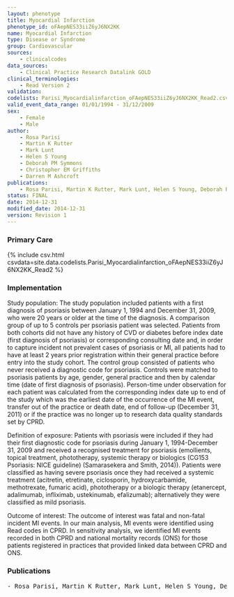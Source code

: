 ```yaml
---
layout: phenotype
title: Myocardial Infarction
phenotype_id: oFAepNES33iiZ6yJ6NX2KK
name: Myocardial Infarction
type: Disease or Syndrome
group: Cardiovascular
sources: 
    - clinicalcodes
data_sources:
    - Clinical Practice Research Datalink GOLD
clinical_terminologies:
    - Read Version 2
validation:
codelists: Parisi_Myocardialinfarction_oFAepNES33iiZ6yJ6NX2KK_Read2.csv
valid_event_data_range: 01/01/1994 - 31/12/2009
sex:
    - Female
    - Male
author:
    - Rosa Parisi
    - Martin K Rutter
    - Mark Lunt
    - Helen S Young
    - Deborah PM Symmons
    - Christopher EM Griffiths
    - Darren M Ashcroft   
publications:
    - Rosa Parisi, Martin K Rutter, Mark Lunt, Helen S Young, Deborah PM Symmons, Christopher EM Griffiths, Darren M. Ashcroft, Psoriasis and the risk of myocardial infarction Cohort study using the clinical practive research datalink. 2014.
status: FINAL
date: 2014-12-31
modified_date: 2014-12-31
version: Revision 1
---
```


### Primary Care

{% include csv.html csvdata=site.data.codelists.Parisi_Myocardialinfarction_oFAepNES33iiZ6yJ6NX2KK_Read2 %}

### Implementation

Study population:
The study population included patients with a first diagnosis of psoriasis between January 1, 1994 and December 31, 2009, who were 20 years or older at the time of the diagnosis. A comparison group of up to 5 controls per psoriasis patient was selected. Patients from both cohorts did not have any history of CVD or diabetes before index date (first diagnosis of psoriasis) or corresponding consulting date and, in order to capture incident not prevalent cases of psoriasis or MI, all patients had to have at least 2 years prior registration within their general practice before entry into the study cohort. The control group consisted of patients who never received a diagnostic code for psoriasis. Controls were matched to psoriasis patients by age, gender, general practice and then by calendar time (date of first diagnosis of psoriasis). Person-time under observation for each patient was calculated from the corresponding index date up to end of the study which was the earliest date of the occurrence of the MI event, transfer out of the practice or death date, end of follow-up (December 31, 2011) or if the practice was no longer up to research data quality standards set by CPRD. 

Definition of exposure:
Patients with psoriasis were included if they had their first diagnostic code for psoriasis during January 1, 1994-December 31, 2009 and received a recognised treatment for psoriasis (emollients, topical treatment, phototherapy, systemic therapy or biologics (CG153 Psoriasis: NICE guideline) (Samarasekera and Smith, 2014)). Patients were classified as having severe psoriasis once they had received a systemic treatment (acitretin, etretinate, ciclosporin, hydroxycarbamide, methotrexate, fumaric acid), phototherapy or a biologic therapy (etanercept, adalimumab, infliximab, ustekinumab, efalizumab); alternatively they were classified as mild psoriasis.

Outcome of interest:
The outcome of interest was fatal and non-fatal incident MI events. In our main analysis, MI events were identified using Read codes in CPRD. In sensitivity analysis, we identified MI events recorded in both CPRD and national mortality records (ONS) for those patients registered in practices that provided linked data between CPRD and ONS.


### Publications

<pre>
- Rosa Parisi, Martin K Rutter, Mark Lunt, Helen S Young, Deborah PM Symmons, Christopher EM Griffiths, Darren M. Ashcroft, Psoriasis and the risk of myocardial infarction Cohort study using the clinical practive research datalink. 2014.
</pre>